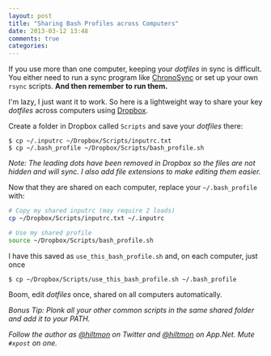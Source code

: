 ```yaml
---
layout: post
title: "Sharing Bash Profiles across Computers"
date: 2013-03-12 13:48
comments: true
categories: 
---
```


If you use more than one computer, keeping your *dotfiles* in sync is difficult. You either need to run a sync program like [ChronoSync](http://www.econtechnologies.com/pages/cs/chrono_overview.html) or set up your own `rsync` scripts. **And then remember to run them.**

I'm lazy, I just want it to work. So here is a lightweight way to share your key *dotfiles* across computers using [Dropbox](https://www.dropbox.com).

Create a folder in Dropbox called `Scripts` and save your *dotfiles* there:

	$ cp ~/.inputrc ~/Dropbox/Scripts/inputrc.txt
	$ cp ~/.bash_profile ~/Dropbox/Scripts/bash_profile.sh
	
*Note: The leading dots have been removed in Dropbox so the files are not hidden and will sync. I also add file extensions to make editing them easier.*

Now that they are shared on each computer, replace your `~/.bash_profile` with:

``` bash
# Copy my shared inputrc (may require 2 loads)
cp ~/Dropbox/Scripts/inputrc.txt ~/.inputrc

# Use my shared profile
source ~/Dropbox/Scripts/bash_profile.sh
```

I have this saved as `use_this_bash_profile.sh` and, on each computer, just once

	$ cp ~/Dropbox/Scripts/use_this_bash_profile.sh ~/.bash_profile

Boom, edit *dotfiles* once, shared on all computers automatically.

*Bonus Tip: Plonk all your other common scripts in the same shared folder and add it to your PATH.*

*Follow the author as [@hiltmon](http://twitter.com/hiltmon) on Twitter and [@hiltmon](http://alpha.app.net/hiltmon) on App.Net. Mute `#xpost` on one.*

